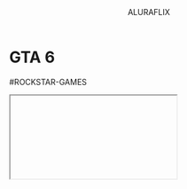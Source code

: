 <body>
    

<header>ALURAFLIX</header>


<h1>GTA 6</h1>
<p>#ROCKSTAR-GAMES</p>



<iframe width=https://youtu.be/ae-mpZQLM7w?si=qtPnwY3hJY6XEO00></iframe>


</body>
